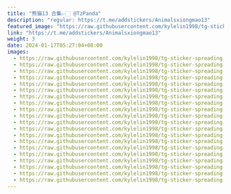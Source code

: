 ```yaml
---
title: "熊猫13 合集👉🏻 @TzPanda"
description: "regular: https://t.me/addstickers/Animalsxiongmao13"
featured_image: "https://raw.githubusercontent.com/kylelin1998/tg-sticker-spreading-worldwide-images/main/img/204c07a1-6798-4f8c-ace0-251841a3d41b.jpg"
link: "https://t.me/addstickers/Animalsxiongmao13"
weight: 3
date: 2024-01-17T05:27:04+08:00
images:
  - https://raw.githubusercontent.com/kylelin1998/tg-sticker-spreading-worldwide-images/main/img/204c07a1-6798-4f8c-ace0-251841a3d41b.jpg
  - https://raw.githubusercontent.com/kylelin1998/tg-sticker-spreading-worldwide-images/main/img/281ba420-c3f1-4087-8887-6db4a74b2b02.jpg
  - https://raw.githubusercontent.com/kylelin1998/tg-sticker-spreading-worldwide-images/main/img/457f62c1-01cb-4f55-aa7d-2a462e0905bf.jpg
  - https://raw.githubusercontent.com/kylelin1998/tg-sticker-spreading-worldwide-images/main/img/bc3d24e0-839d-4993-bb09-6d81919481c5.jpg
  - https://raw.githubusercontent.com/kylelin1998/tg-sticker-spreading-worldwide-images/main/img/6399e31a-2a39-4d60-96f2-86dd15d7bfad.jpg
  - https://raw.githubusercontent.com/kylelin1998/tg-sticker-spreading-worldwide-images/main/img/5904be49-f2e7-4798-b599-0697732c09d0.jpg
  - https://raw.githubusercontent.com/kylelin1998/tg-sticker-spreading-worldwide-images/main/img/77b30ce5-f7a0-46a2-953b-d664b9632a72.jpg
  - https://raw.githubusercontent.com/kylelin1998/tg-sticker-spreading-worldwide-images/main/img/3c12d238-67b7-48d9-9744-58fc316f7b75.jpg
  - https://raw.githubusercontent.com/kylelin1998/tg-sticker-spreading-worldwide-images/main/img/3f22486c-33f9-48e5-a85e-45695016a535.jpg
  - https://raw.githubusercontent.com/kylelin1998/tg-sticker-spreading-worldwide-images/main/img/20de06cc-f433-4974-8d04-126fd403ddee.jpg
  - https://raw.githubusercontent.com/kylelin1998/tg-sticker-spreading-worldwide-images/main/img/a2253e88-3284-4419-bd33-c414565912c3.jpg
  - https://raw.githubusercontent.com/kylelin1998/tg-sticker-spreading-worldwide-images/main/img/eef7db22-c817-407f-9136-4bd1556c59d8.jpg
  - https://raw.githubusercontent.com/kylelin1998/tg-sticker-spreading-worldwide-images/main/img/856a57e5-8fe8-4cd3-aa58-e8d4522e521d.jpg
  - https://raw.githubusercontent.com/kylelin1998/tg-sticker-spreading-worldwide-images/main/img/648f998a-5786-4207-8762-5a7a01ee798d.jpg
  - https://raw.githubusercontent.com/kylelin1998/tg-sticker-spreading-worldwide-images/main/img/4af5541c-c26c-4d83-bfb0-33e8578e1bb5.jpg
  - https://raw.githubusercontent.com/kylelin1998/tg-sticker-spreading-worldwide-images/main/img/d3c50bd5-e4ce-44eb-a73b-56a3c6b1eab6.jpg
  - https://raw.githubusercontent.com/kylelin1998/tg-sticker-spreading-worldwide-images/main/img/609dfd1e-bbbb-420d-8778-025a4bbef183.jpg
  - https://raw.githubusercontent.com/kylelin1998/tg-sticker-spreading-worldwide-images/main/img/adf9e043-38cb-45cb-b3a5-f83fa4ce824f.jpg
  - https://raw.githubusercontent.com/kylelin1998/tg-sticker-spreading-worldwide-images/main/img/18efd6f3-2d90-4f24-8dc4-baa81fbaee0c.jpg
  - https://raw.githubusercontent.com/kylelin1998/tg-sticker-spreading-worldwide-images/main/img/4cf852c5-f7f6-4aa3-8b46-e80a2d9b533d.jpg
---
```

